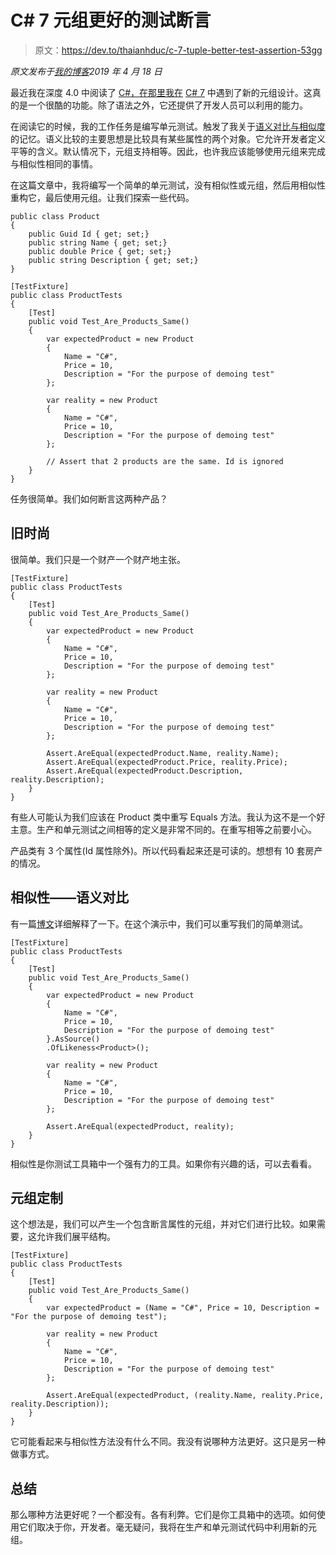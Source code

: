 # C# 7 元组更好的测试断言

> 原文：<https://dev.to/thaianhduc/c-7-tuple-better-test-assertion-53gg>

*原文发布于[我的博客](https://www.thaianhduc.com/2019/04/the-process-of-making-elegant-unit-tests/)2019 年 4 月 18 日*

最近我在深度 4.0 中阅读了 [C#，在那里我在](https://www.manning.com/books/c-sharp-in-depth-fourth-edition) [C# 7](https://devblogs.microsoft.com/dotnet/new-features-in-c-7-0/) 中遇到了新的元组设计。这真的是一个很酷的功能。除了语法之外，它还提供了开发人员可以利用的能力。

在阅读它的时候，我的工作任务是编写单元测试。触发了我关于[语义对比与相似度](https://github.com/AutoFixture/SemanticComparison)的记忆。语义比较的主要思想是比较具有某些属性的两个对象。它允许开发者定义平等的含义。默认情况下，元组支持相等。因此，也许我应该能够使用元组来完成与相似性相同的事情。

在这篇文章中，我将编写一个简单的单元测试，没有相似性或元组，然后用相似性重构它，最后使用元组。让我们探索一些代码。

```
public class Product
{
    public Guid Id { get; set;}
    public string Name { get; set;}
    public double Price { get; set;}
    public string Description { get; set;}
}

[TestFixture]
public class ProductTests
{
    [Test]
    public void Test_Are_Products_Same()
    {
        var expectedProduct = new Product
        {
            Name = "C#",
            Price = 10,
            Description = "For the purpose of demoing test"
        };

        var reality = new Product
        {
            Name = "C#",
            Price = 10,
            Description = "For the purpose of demoing test"
        };

        // Assert that 2 products are the same. Id is ignored
    }
} 
```

任务很简单。我们如何断言这两种产品？

## 旧时尚

很简单。我们只是一个财产一个财产地主张。

```
[TestFixture]
public class ProductTests
{
    [Test]
    public void Test_Are_Products_Same()
    {
        var expectedProduct = new Product
        {
            Name = "C#",
            Price = 10,
            Description = "For the purpose of demoing test"
        };

        var reality = new Product
        {
            Name = "C#",
            Price = 10,
            Description = "For the purpose of demoing test"
        };

        Assert.AreEqual(expectedProduct.Name, reality.Name);
        Assert.AreEqual(expectedProduct.Price, reality.Price);
        Assert.AreEqual(expectedProduct.Description, reality.Description);
    }
} 
```

有些人可能认为我们应该在 Product 类中重写 Equals 方法。我认为这不是一个好主意。生产和单元测试之间相等的定义是非常不同的。在重写相等之前要小心。

产品类有 3 个属性(Id 属性除外)。所以代码看起来还是可读的。想想有 10 套房产的情况。

## 相似性——语义对比

有一篇[博文](https://www.rahulpnath.com/blog/semantic-comparison-improve-test-assertions/)详细解释了一下。在这个演示中，我们可以重写我们的简单测试。

```
[TestFixture]
public class ProductTests
{
    [Test]
    public void Test_Are_Products_Same()
    {
        var expectedProduct = new Product
        {
            Name = "C#",
            Price = 10,
            Description = "For the purpose of demoing test"
        }.AsSource()
        .OfLikeness<Product>();

        var reality = new Product
        {
            Name = "C#",
            Price = 10,
            Description = "For the purpose of demoing test"
        };

        Assert.AreEqual(expectedProduct, reality);
    }
} 
```

相似性是你测试工具箱中一个强有力的工具。如果你有兴趣的话，可以去看看。

## 元组定制

这个想法是，我们可以产生一个包含断言属性的元组，并对它们进行比较。如果需要，这允许我们展平结构。

```
[TestFixture]
public class ProductTests
{
    [Test]
    public void Test_Are_Products_Same()
    {
        var expectedProduct = (Name = "C#", Price = 10, Description = "For the purpose of demoing test");

        var reality = new Product
        {
            Name = "C#",
            Price = 10,
            Description = "For the purpose of demoing test"
        };

        Assert.AreEqual(expectedProduct, (reality.Name, reality.Price, reality.Description));
    }
} 
```

它可能看起来与相似性方法没有什么不同。我没有说哪种方法更好。这只是另一种做事方式。

## 总结

那么哪种方法更好呢？一个都没有。各有利弊。它们是你工具箱中的选项。如何使用它们取决于你，开发者。毫无疑问，我将在生产和单元测试代码中利用新的元组。